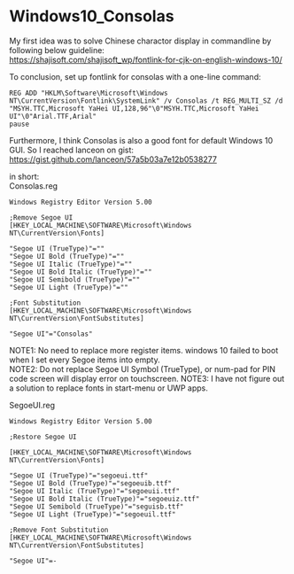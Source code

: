 # Windows10_Consolas

My first idea was to solve Chinese charactor display in commandline by following below guideline:  
https://shajisoft.com/shajisoft_wp/fontlink-for-cjk-on-english-windows-10/ 

To conclusion, set up fontlink for consolas with a one-line command:  
```
REG ADD "HKLM\Software\Microsoft\Windows NT\CurrentVersion\Fontlink\SystemLink" /v Consolas /t REG_MULTI_SZ /d "MSYH.TTC,Microsoft YaHei UI,128,96"\0"MSYH.TTC,Microsoft YaHei UI"\0"Arial.TTF,Arial"
pause
```

Furthermore, I think Consolas is also a good font for default Windows 10 GUI. So I reached lanceon on gist:   
https://gist.github.com/lanceon/57a5b03a7e12b0538277  

in short:  
Consolas.reg  
```
Windows Registry Editor Version 5.00

;Remove Segoe UI
[HKEY_LOCAL_MACHINE\SOFTWARE\Microsoft\Windows NT\CurrentVersion\Fonts]

"Segoe UI (TrueType)"=""
"Segoe UI Bold (TrueType)"=""
"Segoe UI Italic (TrueType)"=""
"Segoe UI Bold Italic (TrueType)"=""
"Segoe UI Semibold (TrueType)"=""
"Segoe UI Light (TrueType)"=""

;Font Substitution
[HKEY_LOCAL_MACHINE\SOFTWARE\Microsoft\Windows NT\CurrentVersion\FontSubstitutes]

"Segoe UI"="Consolas"
```
NOTE1: No need to replace more register items. windows 10 failed to boot when I set every Segoe items into empty.   
NOTE2: Do not replace Segoe UI Symbol (TrueType), or num-pad for PIN code screen will display error on touchscreen. 
NOTE3: I have not figure out a solution to replace fonts in start-menu or UWP apps. 

SegoeUI.reg
```
Windows Registry Editor Version 5.00

;Restore Segoe UI

[HKEY_LOCAL_MACHINE\SOFTWARE\Microsoft\Windows NT\CurrentVersion\Fonts]

"Segoe UI (TrueType)"="segoeui.ttf"
"Segoe UI Bold (TrueType)"="segoeuib.ttf"
"Segoe UI Italic (TrueType)"="segoeuii.ttf"
"Segoe UI Bold Italic (TrueType)"="segoeuiz.ttf"
"Segoe UI Semibold (TrueType)"="seguisb.ttf"
"Segoe UI Light (TrueType)"="segoeuil.ttf"

;Remove Font Substitution
[HKEY_LOCAL_MACHINE\SOFTWARE\Microsoft\Windows NT\CurrentVersion\FontSubstitutes]

"Segoe UI"=-
```
